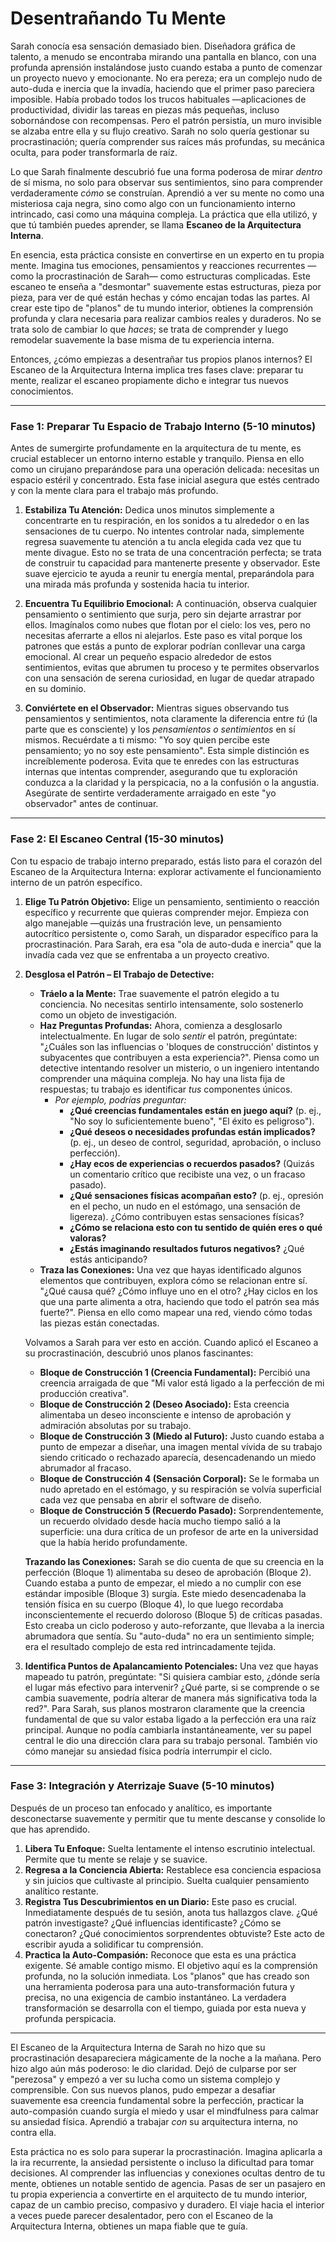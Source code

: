 # Desentrañando Tu Mente

Sarah conocía esa sensación demasiado bien. Diseñadora gráfica de talento, a menudo se encontraba mirando una pantalla en blanco, con una profunda aprensión instalándose justo cuando estaba a punto de comenzar un proyecto nuevo y emocionante. No era pereza; era un complejo nudo de auto-duda e inercia que la invadía, haciendo que el primer paso pareciera imposible. Había probado todos los trucos habituales —aplicaciones de productividad, dividir las tareas en piezas más pequeñas, incluso sobornándose con recompensas. Pero el patrón persistía, un muro invisible se alzaba entre ella y su flujo creativo. Sarah no solo quería gestionar su procrastinación; quería comprender sus raíces más profundas, su mecánica oculta, para poder transformarla de raíz.

Lo que Sarah finalmente descubrió fue una forma poderosa de mirar *dentro* de sí misma, no solo para observar sus sentimientos, sino para comprender verdaderamente *cómo* se construían. Aprendió a ver su mente no como una misteriosa caja negra, sino como algo con un funcionamiento interno intrincado, casi como una máquina compleja. La práctica que ella utilizó, y que tú también puedes aprender, se llama **Escaneo de la Arquitectura Interna**.

En esencia, esta práctica consiste en convertirse en un experto en tu propia mente. Imagina tus emociones, pensamientos y reacciones recurrentes —como la procrastinación de Sarah— como estructuras complicadas. Este escaneo te enseña a "desmontar" suavemente estas estructuras, pieza por pieza, para ver de qué están hechas y cómo encajan todas las partes. Al crear este tipo de "planos" de tu mundo interior, obtienes la comprensión profunda y clara necesaria para realizar cambios reales y duraderos. No se trata solo de cambiar lo que *haces*; se trata de comprender y luego remodelar suavemente la base misma de tu experiencia interna.

Entonces, ¿cómo empiezas a desentrañar tus propios planos internos? El Escaneo de la Arquitectura Interna implica tres fases clave: preparar tu mente, realizar el escaneo propiamente dicho e integrar tus nuevos conocimientos.

---

### Fase 1: Preparar Tu Espacio de Trabajo Interno (5-10 minutos)

Antes de sumergirte profundamente en la arquitectura de tu mente, es crucial establecer un entorno interno estable y tranquilo. Piensa en ello como un cirujano preparándose para una operación delicada: necesitas un espacio estéril y concentrado. Esta fase inicial asegura que estés centrado y con la mente clara para el trabajo más profundo.

1.  **Estabiliza Tu Atención:** Dedica unos minutos simplemente a concentrarte en tu respiración, en los sonidos a tu alrededor o en las sensaciones de tu cuerpo. No intentes controlar nada, simplemente regresa suavemente tu atención a tu ancla elegida cada vez que tu mente divague. Esto no se trata de una concentración perfecta; se trata de construir tu capacidad para mantenerte presente y observador. Este suave ejercicio te ayuda a reunir tu energía mental, preparándola para una mirada más profunda y sostenida hacia tu interior.

2.  **Encuentra Tu Equilibrio Emocional:** A continuación, observa cualquier pensamiento o sentimiento que surja, pero sin dejarte arrastrar por ellos. Imagínalos como nubes que flotan por el cielo: los ves, pero no necesitas aferrarte a ellos ni alejarlos. Este paso es vital porque los patrones que estás a punto de explorar podrían conllevar una carga emocional. Al crear un pequeño espacio alrededor de estos sentimientos, evitas que abrumen tu proceso y te permites observarlos con una sensación de serena curiosidad, en lugar de quedar atrapado en su dominio.

3.  **Conviértete en el Observador:** Mientras sigues observando tus pensamientos y sentimientos, nota claramente la diferencia entre *tú* (la parte que es consciente) y los *pensamientos o sentimientos* en sí mismos. Recuérdate a ti mismo: "Yo soy quien percibe este pensamiento; yo no soy este pensamiento". Esta simple distinción es increíblemente poderosa. Evita que te enredes con las estructuras internas que intentas comprender, asegurando que tu exploración conduzca a la claridad y la perspicacia, no a la confusión o la angustia. Asegúrate de sentirte verdaderamente arraigado en este "yo observador" antes de continuar.

---

### Fase 2: El Escaneo Central (15-30 minutos)

Con tu espacio de trabajo interno preparado, estás listo para el corazón del Escaneo de la Arquitectura Interna: explorar activamente el funcionamiento interno de un patrón específico.

1.  **Elige Tu Patrón Objetivo:** Elige un pensamiento, sentimiento o reacción específico y recurrente que quieras comprender mejor. Empieza con algo manejable —quizás una frustración leve, un pensamiento autocrítico persistente o, como Sarah, un disparador específico para la procrastinación. Para Sarah, era esa "ola de auto-duda e inercia" que la invadía cada vez que se enfrentaba a un proyecto creativo.

2.  **Desglosa el Patrón – El Trabajo de Detective:**
    *   **Tráelo a la Mente:** Trae suavemente el patrón elegido a tu conciencia. No necesitas sentirlo intensamente, solo sostenerlo como un objeto de investigación.
    *   **Haz Preguntas Profundas:** Ahora, comienza a desglosarlo intelectualmente. En lugar de solo *sentir* el patrón, pregúntate: "¿Cuáles son las influencias o 'bloques de construcción' distintos y subyacentes que contribuyen a esta experiencia?". Piensa como un detective intentando resolver un misterio, o un ingeniero intentando comprender una máquina compleja. No hay una lista fija de respuestas; tu trabajo es identificar *tus* componentes únicos.
        *   *Por ejemplo, podrías preguntar:*
            *   **¿Qué creencias fundamentales están en juego aquí?** (p. ej., "No soy lo suficientemente bueno", "El éxito es peligroso").
            *   **¿Qué deseos o necesidades profundas están implicados?** (p. ej., un deseo de control, seguridad, aprobación, o incluso perfección).
            *   **¿Hay ecos de experiencias o recuerdos pasados?** (Quizás un comentario crítico que recibiste una vez, o un fracaso pasado).
            *   **¿Qué sensaciones físicas acompañan esto?** (p. ej., opresión en el pecho, un nudo en el estómago, una sensación de ligereza). ¿Cómo contribuyen estas sensaciones físicas?
            *   **¿Cómo se relaciona esto con tu sentido de quién eres o qué valoras?**
            *   **¿Estás imaginando resultados futuros negativos?** ¿Qué estás anticipando?
    *   **Traza las Conexiones:** Una vez que hayas identificado algunos elementos que contribuyen, explora cómo se relacionan entre sí. "¿Qué causa qué? ¿Cómo influye uno en el otro? ¿Hay ciclos en los que una parte alimenta a otra, haciendo que todo el patrón sea más fuerte?". Piensa en ello como mapear una red, viendo cómo todas las piezas están conectadas.

    Volvamos a Sarah para ver esto en acción. Cuando aplicó el Escaneo a su procrastinación, descubrió unos planos fascinantes:

    *   **Bloque de Construcción 1 (Creencia Fundamental):** Percibió una creencia arraigada de que "Mi valor está ligado a la perfección de mi producción creativa".
    *   **Bloque de Construcción 2 (Deseo Asociado):** Esta creencia alimentaba un deseo inconsciente e intenso de aprobación y admiración absolutas por su trabajo.
    *   **Bloque de Construcción 3 (Miedo al Futuro):** Justo cuando estaba a punto de empezar a diseñar, una imagen mental vívida de su trabajo siendo criticado o rechazado aparecía, desencadenando un miedo abrumador al fracaso.
    *   **Bloque de Construcción 4 (Sensación Corporal):** Se le formaba un nudo apretado en el estómago, y su respiración se volvía superficial cada vez que pensaba en abrir el software de diseño.
    *   **Bloque de Construcción 5 (Recuerdo Pasado):** Sorprendentemente, un recuerdo olvidado desde hacía mucho tiempo salió a la superficie: una dura crítica de un profesor de arte en la universidad que la había herido profundamente.

    **Trazando las Conexiones:** Sarah se dio cuenta de que su creencia en la perfección (Bloque 1) alimentaba su deseo de aprobación (Bloque 2). Cuando estaba a punto de empezar, el miedo a no cumplir con ese estándar imposible (Bloque 3) surgía. Este miedo desencadenaba la tensión física en su cuerpo (Bloque 4), lo que luego recordaba inconscientemente el recuerdo doloroso (Bloque 5) de críticas pasadas. Esto creaba un ciclo poderoso y auto-reforzante, que llevaba a la inercia abrumadora que sentía. Su "auto-duda" no era un sentimiento simple; era el resultado complejo de esta red intrincadamente tejida.

3.  **Identifica Puntos de Apalancamiento Potenciales:** Una vez que hayas mapeado tu patrón, pregúntate: "Si quisiera cambiar esto, ¿dónde sería el lugar más efectivo para intervenir? ¿Qué parte, si se comprende o se cambia suavemente, podría alterar de manera más significativa toda la red?". Para Sarah, sus planos mostraron claramente que la creencia fundamental de que su valor estaba ligado a la perfección era una raíz principal. Aunque no podía cambiarla instantáneamente, ver su papel central le dio una dirección clara para su trabajo personal. También vio cómo manejar su ansiedad física podría interrumpir el ciclo.

---

### Fase 3: Integración y Aterrizaje Suave (5-10 minutos)

Después de un proceso tan enfocado y analítico, es importante desconectarse suavemente y permitir que tu mente descanse y consolide lo que has aprendido.

1.  **Libera Tu Enfoque:** Suelta lentamente el intenso escrutinio intelectual. Permite que tu mente se relaje y se suavice.
2.  **Regresa a la Conciencia Abierta:** Restablece esa conciencia espaciosa y sin juicios que cultivaste al principio. Suelta cualquier pensamiento analítico restante.
3.  **Registra Tus Descubrimientos en un Diario:** Este paso es crucial. Inmediatamente después de tu sesión, anota tus hallazgos clave. ¿Qué patrón investigaste? ¿Qué influencias identificaste? ¿Cómo se conectaron? ¿Qué conocimientos sorprendentes obtuviste? Este acto de escribir ayuda a solidificar tu comprensión.
4.  **Practica la Auto-Compasión:** Reconoce que esta es una práctica exigente. Sé amable contigo mismo. El objetivo aquí es la comprensión profunda, no la solución inmediata. Los "planos" que has creado son una herramienta poderosa para una auto-transformación futura y precisa, no una exigencia de cambio instantáneo. La verdadera transformación se desarrolla con el tiempo, guiada por esta nueva y profunda perspicacia.

---

El Escaneo de la Arquitectura Interna de Sarah no hizo que su procrastinación desapareciera mágicamente de la noche a la mañana. Pero hizo algo aún más poderoso: le dio claridad. Dejó de culparse por ser "perezosa" y empezó a ver su lucha como un sistema complejo y comprensible. Con sus nuevos planos, pudo empezar a desafiar suavemente esa creencia fundamental sobre la perfección, practicar la auto-compasión cuando surgía el miedo y usar el mindfulness para calmar su ansiedad física. Aprendió a trabajar *con* su arquitectura interna, no contra ella.

Esta práctica no es solo para superar la procrastinación. Imagina aplicarla a la ira recurrente, la ansiedad persistente o incluso la dificultad para tomar decisiones. Al comprender las influencias y conexiones ocultas dentro de tu mente, obtienes un notable sentido de agencia. Pasas de ser un pasajero en tu propia experiencia a convertirte en el arquitecto de tu mundo interior, capaz de un cambio preciso, compasivo y duradero. El viaje hacia el interior a veces puede parecer desalentador, pero con el Escaneo de la Arquitectura Interna, obtienes un mapa fiable que te guía.